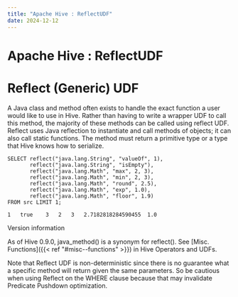 ```yaml
---
title: "Apache Hive : ReflectUDF"
date: 2024-12-12
---
```


# Apache Hive : ReflectUDF

# Reflect (Generic) UDF

A Java class and method often exists to handle the exact function a user would like to use in Hive. Rather than having to write a wrapper UDF to call this method, the majority of these methods can be called using reflect UDF. Reflect uses Java reflection to instantiate and call methods of objects; it can also call static functions. The method must return a primitive type or a type that Hive knows how to serialize.

```
SELECT reflect("java.lang.String", "valueOf", 1),
       reflect("java.lang.String", "isEmpty"),
       reflect("java.lang.Math", "max", 2, 3),
       reflect("java.lang.Math", "min", 2, 3),
       reflect("java.lang.Math", "round", 2.5),
       reflect("java.lang.Math", "exp", 1.0),
       reflect("java.lang.Math", "floor", 1.9)
FROM src LIMIT 1;

1	true	3	2	3	2.7182818284590455	1.0

```

Version information

As of Hive 0.9.0, java_method() is a synonym for reflect(). See [Misc. Functions]({{< ref "#misc--functions" >}}) in Hive Operators and UDFs.

Note that Reflect UDF is non-deterministic since there is no guarantee what a specific method will return given the same parameters. So be cautious when using Reflect on the WHERE clause because that may invalidate Predicate Pushdown optimization.

